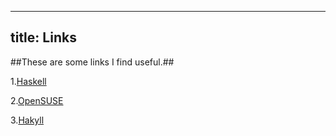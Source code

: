 ----
title: Links
----

##These are some links I find useful.##

1.[Haskell](https://www.haskell.org)

2.[OpenSUSE](https://www.opensuse.org)

3.[Hakyll](http://jaspervdj.be/hakyll)
